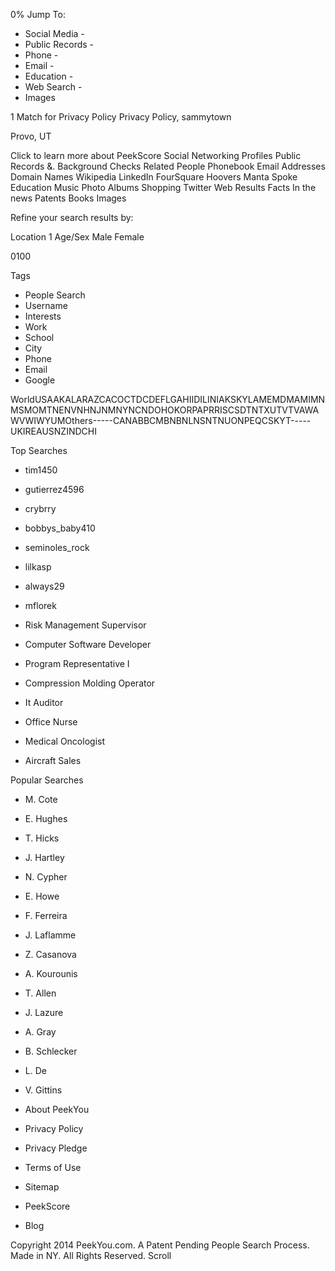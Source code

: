 0% Jump To:

*   Social Media -
*   Public Records -
*   Phone -
*   Email -
*   Education -
*   Web Search -
*   Images

1 Match for Privacy Policy Privacy Policy, sammytown

Provo, UT

Click to learn more about PeekScore Social Networking Profiles Public Records &. Background Checks Related People Phonebook Email Addresses Domain Names Wikipedia LinkedIn FourSquare Hoovers Manta Spoke Education Music Photo Albums Shopping Twitter Web Results Facts In the news Patents Books Images

Refine your search results by:

Location 1 Age/Sex Male Female

0100

Tags

*   People Search
*   Username
*   Interests
*   Work
*   School
*   City
*   Phone
*   Email
*   Google

WorldUSAAKALARAZCACOCTDCDEFLGAHIIDILINIAKSKYLAMEMDMAMIMNMSMOMTNENVNHNJNMNYNCNDOHOKORPAPRRISCSDTNTXUTVTVAWAWVWIWYUMOthers-----CANABBCMBNBNLNSNTNUONPEQCSKYT-----UKIREAUSNZINDCHI

Top Searches

*   tim1450
*   gutierrez4596
*   crybrry
*   bobbys\_baby410
*   seminoles\_rock
*   lilkasp
*   always29
*   mflorek

*   Risk Management Supervisor
*   Computer Software Developer
*   Program Representative I
*   Compression Molding Operator
*   It Auditor
*   Office Nurse
*   Medical Oncologist
*   Aircraft Sales

Popular Searches

*   M. Cote
*   E. Hughes
*   T. Hicks
*   J. Hartley
*   N. Cypher
*   E. Howe
*   F. Ferreira
*   J. Laflamme

*   Z. Casanova
*   A. Kourounis
*   T. Allen
*   J. Lazure
*   A. Gray
*   B. Schlecker
*   L. De
*   V. Gittins

*   About PeekYou
*   Privacy Policy
*   Privacy Pledge
*   Terms of Use
*   Sitemap
*   PeekScore
*   Blog

Copyright 2014 PeekYou.com. A Patent Pending People Search Process. Made in NY. All Rights Reserved. Scroll